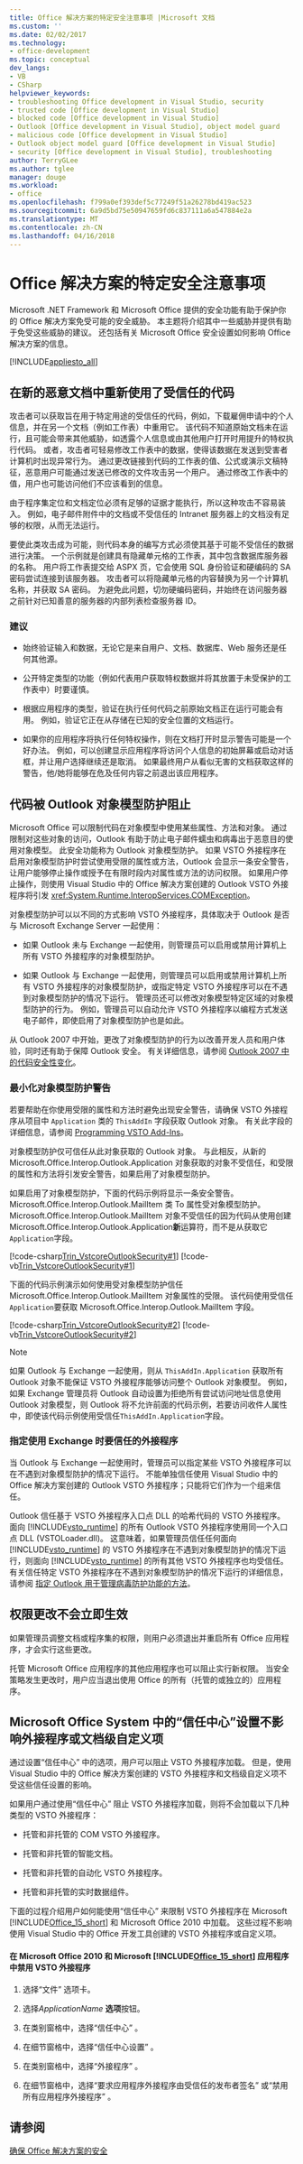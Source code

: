 ```yaml
---
title: Office 解决方案的特定安全注意事项 |Microsoft 文档
ms.custom: ''
ms.date: 02/02/2017
ms.technology:
- office-development
ms.topic: conceptual
dev_langs:
- VB
- CSharp
helpviewer_keywords:
- troubleshooting Office development in Visual Studio, security
- trusted code [Office development in Visual Studio]
- blocked code [Office development in Visual Studio]
- Outlook [Office development in Visual Studio], object model guard
- malicious code [Office development in Visual Studio]
- Outlook object model guard [Office development in Visual Studio]
- security [Office development in Visual Studio], troubleshooting
author: TerryGLee
ms.author: tglee
manager: douge
ms.workload:
- office
ms.openlocfilehash: f799a0ef393def5c77249f51a26278bd419ac523
ms.sourcegitcommit: 6a9d5bd75e50947659fd6c837111a6a547884e2a
ms.translationtype: MT
ms.contentlocale: zh-CN
ms.lasthandoff: 04/16/2018
---
```

# <a name="specific-security-considerations-for-office-solutions"></a>Office 解决方案的特定安全注意事项
  Microsoft .NET Framework 和 Microsoft Office 提供的安全功能有助于保护你的 Office 解决方案免受可能的安全威胁。 本主题将介绍其中一些威胁并提供有助于免受这些威胁的建议。 还包括有关 Microsoft Office 安全设置如何影响 Office 解决方案的信息。  
  
 [!INCLUDE[appliesto_all](../vsto/includes/appliesto-all-md.md)]  
  
## <a name="trusted-code-is-repurposed-in-a-new-malicious-document"></a>在新的恶意文档中重新使用了受信任的代码  
 攻击者可以获取旨在用于特定用途的受信任的代码，例如，下载雇佣申请中的个人信息，并在另一个文档（例如工作表）中重用它。 该代码不知道原始文档未在运行，且可能会带来其他威胁，如透露个人信息或由其他用户打开时用提升的特权执行代码。 或者，攻击者可轻易修改工作表中的数据，使得该数据在发送到受害者计算机时出现异常行为。 通过更改链接到代码的工作表的值、公式或演示文稿特征，恶意用户可能通过发送已修改的文件攻击另一个用户。 通过修改工作表中的值，用户也可能访问他们不应该看到的信息。  
  
 由于程序集定位和文档定位必须有足够的证据才能执行，所以这种攻击不容易装入。 例如，电子邮件附件中的文档或不受信任的 Intranet 服务器上的文档没有足够的权限，从而无法运行。  
  
 要使此类攻击成为可能，则代码本身的编写方式必须使其基于可能不受信任的数据进行决策。 一个示例就是创建具有隐藏单元格的工作表，其中包含数据库服务器的名称。 用户将工作表提交给 ASPX 页，它会使用 SQL 身份验证和硬编码的 SA 密码尝试连接到该服务器。 攻击者可以将隐藏单元格的内容替换为另一个计算机名称，并获取 SA 密码。 为避免此问题，切勿硬编码密码，并始终在访问服务器之前针对已知善意的服务器的内部列表检查服务器 ID。  
  
### <a name="recommendations"></a>建议  
  
-   始终验证输入和数据，无论它是来自用户、文档、数据库、Web 服务还是任何其他源。  
  
-   公开特定类型的功能（例如代表用户获取特权数据并将其放置于未受保护的工作表中）时要谨慎。  
  
-   根据应用程序的类型，验证在执行任何代码之前原始文档正在运行可能会有用。 例如，验证它正在从存储在已知的安全位置的文档运行。  
  
-   如果你的应用程序将执行任何特权操作，则在文档打开时显示警告可能是一个好办法。 例如，可以创建显示应用程序将访问个人信息的初始屏幕或启动对话框，并让用户选择继续还是取消。 如果最终用户从看似无害的文档获取这样的警告，他/她将能够在危及任何内容之前退出该应用程序。  
  
## <a name="code-is-blocked-by-the-outlook-object-model-guard"></a>代码被 Outlook 对象模型防护阻止  
 Microsoft Office 可以限制代码在对象模型中使用某些属性、方法和对象。 通过限制对这些对象的访问，Outlook 有助于防止电子邮件蠕虫和病毒出于恶意目的使用对象模型。 此安全功能称为 Outlook 对象模型防护。 如果 VSTO 外接程序在启用对象模型防护时尝试使用受限的属性或方法，Outlook 会显示一条安全警告，让用户能够停止操作或授予在有限时段内对属性或方法的访问权限。 如果用户停止操作，则使用 Visual Studio 中的 Office 解决方案创建的 Outlook VSTO 外接程序将引发 <xref:System.Runtime.InteropServices.COMException>。  
  
 对象模型防护可以以不同的方式影响 VSTO 外接程序，具体取决于 Outlook 是否与 Microsoft Exchange Server 一起使用：  
  
-   如果 Outlook 未与 Exchange 一起使用，则管理员可以启用或禁用计算机上所有 VSTO 外接程序的对象模型防护。  
  
-   如果 Outlook 与 Exchange 一起使用，则管理员可以启用或禁用计算机上所有 VSTO 外接程序的对象模型防护，或指定特定 VSTO 外接程序可以在不遇到对象模型防护的情况下运行。 管理员还可以修改对象模型特定区域的对象模型防护的行为。 例如，管理员可以自动允许 VSTO 外接程序以编程方式发送电子邮件，即使启用了对象模型防护也是如此。  
  
 从 Outlook 2007 中开始，更改了对象模型防护的行为以改善开发人员和用户体验，同时还有助于保障 Outlook 安全。 有关详细信息，请参阅 [Outlook 2007 中的代码安全性变化](http://go.microsoft.com/fwlink/?LinkId=73429)。  
  
### <a name="minimizing-object-model-guard-warnings"></a>最小化对象模型防护警告  
 若要帮助在你使用受限的属性和方法时避免出现安全警告，请确保 VSTO 外接程序从项目中 `Application` 类的 `ThisAddIn` 字段获取 Outlook 对象。 有关此字段的详细信息，请参阅 [Programming VSTO Add-Ins](../vsto/programming-vsto-add-ins.md)。  
  
 对象模型防护仅可信任从此对象获取的 Outlook 对象。 与此相反，从新的 Microsoft.Office.Interop.Outlook.Application 对象获取的对象不受信任，和受限的属性和方法将引发安全警告，如果启用了对象模型防护。  
  
 如果启用了对象模型防护，下面的代码示例将显示一条安全警告。 Microsoft.Office.Interop.Outlook.MailItem 类 To 属性受对象模型防护。 Microsoft.Office.Interop.Outlook.MailItem 对象不受信任的因为代码从使用创建 Microsoft.Office.Interop.Outlook.Application**新**运算符，而不是从获取它`Application`字段。  
  
 [!code-csharp[Trin_VstcoreOutlookSecurity#1](../vsto/codesnippet/CSharp/Trin_VstcoreOutlookSecurity/ThisAddIn.cs#1)]
 [!code-vb[Trin_VstcoreOutlookSecurity#1](../vsto/codesnippet/VisualBasic/Trin_VstcoreOutlookSecurity/ThisAddIn.vb#1)]  
  
 下面的代码示例演示如何使用受对象模型防护信任 Microsoft.Office.Interop.Outlook.MailItem 对象属性的受限。 该代码使用受信任`Application`要获取 Microsoft.Office.Interop.Outlook.MailItem 字段。  
  
 [!code-csharp[Trin_VstcoreOutlookSecurity#2](../vsto/codesnippet/CSharp/Trin_VstcoreOutlookSecurity/ThisAddIn.cs#2)]
 [!code-vb[Trin_VstcoreOutlookSecurity#2](../vsto/codesnippet/VisualBasic/Trin_VstcoreOutlookSecurity/ThisAddIn.vb#2)]  
  
> [!NOTE]  
>  如果 Outlook 与 Exchange 一起使用，则从 `ThisAddIn.Application` 获取所有 Outlook 对象不能保证 VSTO 外接程序能够访问整个 Outlook 对象模型。 例如，如果 Exchange 管理员将 Outlook 自动设置为拒绝所有尝试访问地址信息使用 Outlook 对象模型，则 Outlook 将不允许前面的代码示例，若要访问收件人属性中，即使该代码示例使用受信任`ThisAddIn.Application`字段。  
  
### <a name="specifying-which-add-ins-to-trust-when-using-exchange"></a>指定使用 Exchange 时要信任的外接程序  
 当 Outlook 与 Exchange 一起使用时，管理员可以指定某些 VSTO 外接程序可以在不遇到对象模型防护的情况下运行。 不能单独信任使用 Visual Studio 中的 Office 解决方案创建的 Outlook VSTO 外接程序；只能将它们作为一个组来信任。  
  
 Outlook 信任基于 VSTO 外接程序入口点 DLL 的哈希代码的 VSTO 外接程序。 面向 [!INCLUDE[vsto_runtime](../vsto/includes/vsto-runtime-md.md)] 的所有 Outlook VSTO 外接程序使用同一个入口点 DLL (VSTOLoader.dll)。 这意味着，如果管理员信任任何面向 [!INCLUDE[vsto_runtime](../vsto/includes/vsto-runtime-md.md)] 的 VSTO 外接程序在不遇到对象模型防护的情况下运行，则面向 [!INCLUDE[vsto_runtime](../vsto/includes/vsto-runtime-md.md)] 的所有其他 VSTO 外接程序也均受信任。 有关信任特定 VSTO 外接程序在不遇到对象模型防护的情况下运行的详细信息，请参阅 [指定 Outlook 用于管理病毒防护功能的方法](http://go.microsoft.com/fwlink/?LinkId=128773)。  
  
## <a name="permission-changes-do-not-take-effect-immediately"></a>权限更改不会立即生效  
 如果管理员调整文档或程序集的权限，则用户必须退出并重启所有 Office 应用程序，才会实行这些更改。  
  
 托管 Microsoft Office 应用程序的其他应用程序也可以阻止实行新权限。 当安全策略发生更改时，用户应当退出使用 Office 的所有（托管的或独立的）应用程序。  
  
## <a name="trust-center-settings-in-the-microsoft-office-system-do-not-affect-add-ins-or-document-level-customizations"></a>Microsoft Office System 中的“信任中心”设置不影响外接程序或文档级自定义项  
 通过设置“信任中心” 中的选项，用户可以阻止 VSTO 外接程序加载。 但是，使用 Visual Studio 中的 Office 解决方案创建的 VSTO 外接程序和文档级自定义项不受这些信任设置的影响。  
  
 如果用户通过使用“信任中心” 阻止 VSTO 外接程序加载，则将不会加载以下几种类型的 VSTO 外接程序：  
  
-   托管和非托管的 COM VSTO 外接程序。  
  
-   托管和非托管的智能文档。  
  
-   托管和非托管的自动化 VSTO 外接程序。  
  
-   托管和非托管的实时数据组件。  
  
 下面的过程介绍用户如何能使用“信任中心”  来限制 VSTO 外接程序在 Microsoft [!INCLUDE[Office_15_short](../vsto/includes/office-15-short-md.md)] 和 Microsoft Office 2010 中加载。 这些过程不影响使用 Visual Studio 中的 Office 开发工具创建的 VSTO 外接程序或自定义项。  
  
#### <a name="to-disable-vsto-add-ins-in-microsoft-office-2010-and-microsoft-includeoffice15shortvstoincludesoffice-15-short-mdmd-applications"></a>在 Microsoft Office 2010 和 Microsoft [!INCLUDE[Office_15_short](../vsto/includes/office-15-short-md.md)] 应用程序中禁用 VSTO 外接程序  
  
1.  选择“文件”  选项卡。  
  
2.  选择*ApplicationName* **选项**按钮。  
  
3.  在类别窗格中，选择“信任中心” 。  
  
4.  在细节窗格中，选择“信任中心设置” 。  
  
5.  在类别窗格中，选择“外接程序” 。  
  
6.  在细节窗格中，选择“要求应用程序外接程序由受信任的发布者签名”  或“禁用所有应用程序外接程序” 。  
  
## <a name="see-also"></a>请参阅  
 [确保 Office 解决方案的安全](../vsto/securing-office-solutions.md)  
  
  